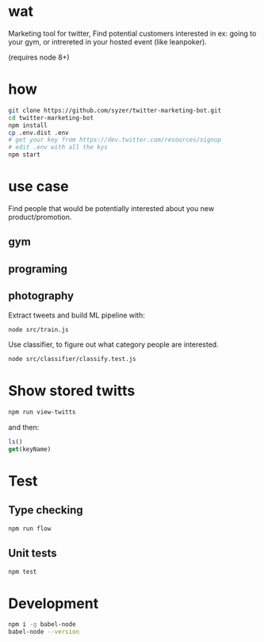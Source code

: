 # wat

Marketing tool for twitter,
Find potential customers interested in ex: going to your gym, or intrereted in your hosted event (like leanpoker).

(requires node 8+)

# how

```bash
git clone https://github.com/syzer/twitter-marketing-bot.git
cd twitter-marketing-bot
npm install
cp .env.dist .env
# get your key from https://dev.twitter.com/resources/signup
# edit .env with all the kys 
npm start
```

# use case

Find people that would be potentially interested about you new product/promotion.


## gym
## programing
## photography

Extract tweets and build ML pipeline with:
```bash
node src/train.js
```

Use classifier, to figure out what category people are interested.

```bash
node src/classifier/classify.test.js
```

# Show stored twitts 
```bash
npm run view-twitts
```
and then:
```js
ls()
get(keyName)
```


# Test
## Type checking
```bash
npm run flow
```

## Unit tests
```bash
npm test
```


# Development
```bash
npm i -g babel-node
babel-node --version
```